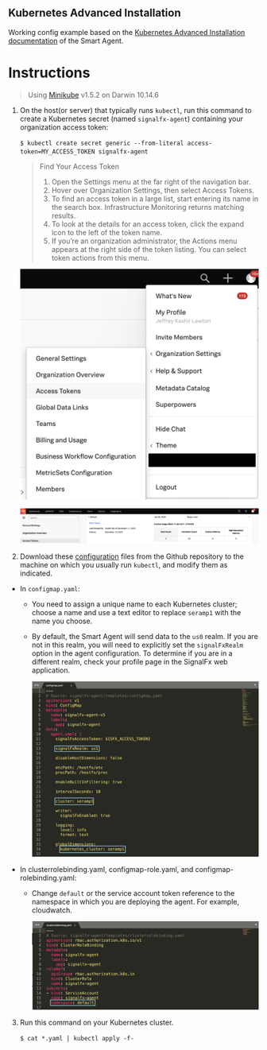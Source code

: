 ## Kubernetes Advanced Installation

Working config example based on the [Kubernetes Advanced Installation documentation](https://docs.signalfx.com/en/latest/integrations/kubernetes/k8s-advanced-installation.html#kubernetes-advanced-installation) of the Smart Agent.


# Instructions 
> Using [Minikube](https://minikube.sigs.k8s.io/docs/) v1.5.2 on Darwin 10.14.6

1. On the host(or server) that typically runs `kubectl`, run this command to create a Kubernetes secret (named `signalfx-agent`) containing your organization access token:

    `$ kubectl create secret generic --from-literal access-token=MY_ACCESS_TOKEN signalfx-agent`
    
    > Find Your Access Token
    > 1. Open the Settings menu at the far right of the navigation bar.
    > 2. Hover over Organization Settings, then select Access Tokens.
    > 3. To find an access token in a large list, start entering its name in the search box. Infrastructure Monitoring returns matching results.
    > 4. To look at the details for an access token, click the expand icon to the left of the token name.
    > 5. If you’re an organization administrator, the Actions menu appears at the right side of the token listing. You can select token actions from this menu.
    
    ![token](access_token11.png)

    ![token](access_token2.png)
    
    

2. Download these [configuration](https://github.com/jlawtonSFX/o11yseramp/tree/main/Week%202/Kubernetes%20Advanced%20Installation/K8s) files from the Github repository to the machine on which you usually run `kubectl`, and modify them as indicated.

- In `configmap.yaml`:
  - You need to assign a unique name to each Kubernetes cluster; choose a name and use a text editor to replace `seramp1` with the name you choose.
  - By default, the Smart Agent will send data to the `us0` realm. If you are not in this realm, you will need to explicitly set the `signalFxRealm` option in the agent configuration. To determine if you are in a different realm, check your profile page in the SignalFx web application.
  
    ![configmap](configmap.png)
  
- In clusterrolebinding.yaml, configmap-role.yaml, and configmap-rolebinding.yaml:
  - Change `default` or the service account token reference to the namespace in which you are deploying the agent. For example, cloudwatch.
  
    ![clusterrolebinding.yaml](clusterrolebinding.png)

3. Run this command on your Kubernetes cluster.

   `$ cat *.yaml | kubectl apply -f-`
  


